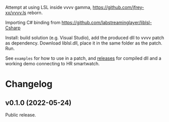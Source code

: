 
Attempt at using LSL inside vvvv gamma, https://github.com/jfrey-xx/vvvv.ls reborn.

Importing C# binding from https://github.com/labstreaminglayer/liblsl-Csharp

Install: build solution (e.g. Visual Studio), add the produced dll to vvvv patch as dependency. Download liblsl.dll, place it in the same folder as the patch. Run.

See `examples` for how to use in a patch, and [releases](https://github.com/jfrey-xx/LSL4VVVV/releases) for compiled dll and a working demo connecting to HR smartwatch.

# Changelog

## v0.1.0 (2022-05-24)

Public release.
